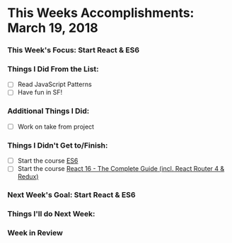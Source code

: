 # This Weeks Accomplishments: March 19, 2018

### This Week's Focus: Start React & ES6

### Things I Did From the List:
- [ ] Read JavaScript Patterns
- [ ] Have fun in SF!

### Additional Things I Did:
- [ ] Work on take from project

### Things I Didn't Get to/Finish:
- [ ] Start the course [ES6](https://www.udemy.com/javascript-es6-tutorial/learn/v4/overview)
- [ ] Start the course [React 16 - The Complete Guide (incl. React Router 4 & Redux)](https://www.udemy.com/react-the-complete-guide-incl-redux/learn/v4/overview)

### Next Week's Goal: Start React & ES6

### Things I'll do Next Week:

### Week in Review